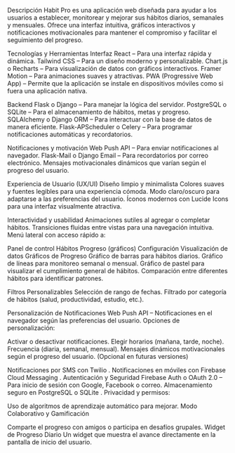 Descripción
Habit Pro es una aplicación web diseñada para ayudar a los usuarios a establecer, monitorear y mejorar sus hábitos diarios, semanales y mensuales. Ofrece una interfaz intuitiva, gráficos interactivos y notificaciones motivacionales para mantener el compromiso y facilitar el seguimiento del progreso.

Tecnologías y Herramientas
Interfaz
React – Para una interfaz rápida y dinámica.
Tailwind CSS – Para un diseño moderno y personalizable.
Chart.js o Recharts – Para visualización de datos con gráficos interactivos.
Framer Motion – Para animaciones suaves y atractivas.
PWA (Progressive Web App) – Permite que la aplicación se instale en dispositivos móviles como si fuera una aplicación nativa.

Backend
Flask o Django – Para manejar la lógica del servidor.
PostgreSQL o SQLite – Para el almacenamiento de hábitos, metas y progreso.
SQLAlchemy o Django ORM – Para interactuar con la base de datos de manera eficiente.
Flask-APScheduler o Celery – Para programar notificaciones automáticas y recordatorios.

Notificaciones y motivación
Web Push API – Para enviar notificaciones al navegador.
Flask-Mail o Django Email – Para recordatorios por correo electrónico.
Mensajes motivacionales dinámicos que varían según el progreso del usuario.

Experiencia de Usuario (UX/UI)
Diseño limpio y minimalista
Colores suaves y fuentes legibles para una experiencia cómoda.
Modo claro/oscuro para adaptarse a las preferencias del usuario.
Íconos modernos con Lucide Icons para una interfaz visualmente atractiva.

Interactividad y usabilidad
Animaciones sutiles al agregar o completar hábitos.
Transiciones fluidas entre vistas para una navegación intuitiva.
Menú lateral con acceso rápido a:

Panel de control
Hábitos
Progreso (gráficos)
Configuración
Visualización de datos
Gráficos de Progreso
Gráfico de barras para hábitos diarios.
Gráfico de líneas para monitoreo semanal o mensual.
Gráfico de pastel para visualizar el cumplimiento general de hábitos.
Comparación entre diferentes hábitos para identificar patrones.

Filtros Personalizables
Selección de rango de fechas.
Filtrado por categoría de hábitos (salud, productividad, estudio, etc.).

Personalización de Notificaciones
Web Push API – Notificaciones en el navegador según las preferencias del usuario.
Opciones de personalización:

Activar o desactivar notificaciones.
Elegir horarios (mañana, tarde, noche).
Frecuencia (diaria, semanal, mensual).
Mensajes dinámicos motivacionales según el progreso del usuario.
(Opcional en futuras versiones)

Notificaciones por SMS con Twilio .
Notificaciones en móviles con Firebase Cloud Messaging .
Autenticación y Seguridad
Firebase Auth o OAuth 2.0 – Para inicio de sesión con Google, Facebook o correo.
Almacenamiento seguro en PostgreSQL o SQLite .
Privacidad y permisos:



Uso de algoritmos de aprendizaje automático para mejorar.
Modo Colaborativo y Gamificación

Comparte el progreso con amigos o participa en desafíos grupales.
Widget de Progreso Diario
Un widget que muestra el avance directamente en la pantalla de inicio del usuario.

